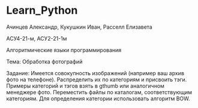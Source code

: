# Learn_Python

Ачинцев Александр, Кукушкин Иван, Расселл Елизавета

АСУ4-21-м, АСУ2-21-1м

Алгоритмические языки программирования

Тема: Обработка фотографий

Задание:
Имеется совокупность изображений (например ваш архив фото на телефоне).
Распределить их по категориям и присвоить тэги.
Примеры категорий и тэгов взять в gthumb или аналогичном менеджере фото.
Переместить файлы по каталогам, соответствующим категориям.
Для определения категории использовать алгоритм BOW.
